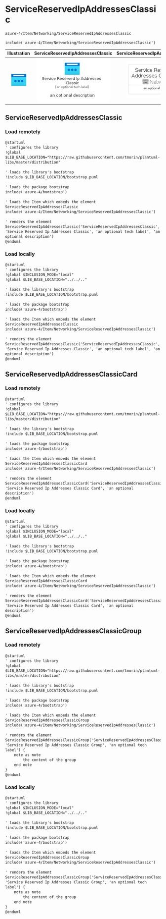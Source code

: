 # ServiceReservedIpAddressesClassic


```text
azure-4/Item/Networking/ServiceReservedIpAddressesClassic
```

```text
include('azure-4/Item/Networking/ServiceReservedIpAddressesClassic')
```



| Illustration | ServiceReservedIpAddressesClassic | ServiceReservedIpAddressesClassicCard | ServiceReservedIpAddressesClassicGroup |
| :---: | :---: | :---: | :---: |
| ![illustration for Illustration](../../../azure-4/Item/Networking/ServiceReservedIpAddressesClassic.png) | ![illustration for ServiceReservedIpAddressesClassic](../../../azure-4/Item/Networking/ServiceReservedIpAddressesClassic.Local.png) | ![illustration for ServiceReservedIpAddressesClassicCard](../../../azure-4/Item/Networking/ServiceReservedIpAddressesClassicCard.Local.png) | ![illustration for ServiceReservedIpAddressesClassicGroup](../../../azure-4/Item/Networking/ServiceReservedIpAddressesClassicGroup.Local.png) |




## ServiceReservedIpAddressesClassic

### Load remotely
```plantuml
@startuml
' configures the library
!global $LIB_BASE_LOCATION="https://raw.githubusercontent.com/tmorin/plantuml-libs/master/distribution"

' loads the library's bootstrap
!include $LIB_BASE_LOCATION/bootstrap.puml

' loads the package bootstrap
include('azure-4/bootstrap')

' loads the Item which embeds the element ServiceReservedIpAddressesClassic
include('azure-4/Item/Networking/ServiceReservedIpAddressesClassic')

' renders the element
ServiceReservedIpAddressesClassic('ServiceReservedIpAddressesClassic', 'Service Reserved Ip Addresses Classic', 'an optional tech label', 'an optional description')
@enduml
```

### Load locally
```plantuml
@startuml
' configures the library
!global $INCLUSION_MODE="local"
!global $LIB_BASE_LOCATION="../../.."

' loads the library's bootstrap
!include $LIB_BASE_LOCATION/bootstrap.puml

' loads the package bootstrap
include('azure-4/bootstrap')

' loads the Item which embeds the element ServiceReservedIpAddressesClassic
include('azure-4/Item/Networking/ServiceReservedIpAddressesClassic')

' renders the element
ServiceReservedIpAddressesClassic('ServiceReservedIpAddressesClassic', 'Service Reserved Ip Addresses Classic', 'an optional tech label', 'an optional description')
@enduml
```

## ServiceReservedIpAddressesClassicCard

### Load remotely
```plantuml
@startuml
' configures the library
!global $LIB_BASE_LOCATION="https://raw.githubusercontent.com/tmorin/plantuml-libs/master/distribution"

' loads the library's bootstrap
!include $LIB_BASE_LOCATION/bootstrap.puml

' loads the package bootstrap
include('azure-4/bootstrap')

' loads the Item which embeds the element ServiceReservedIpAddressesClassicCard
include('azure-4/Item/Networking/ServiceReservedIpAddressesClassic')

' renders the element
ServiceReservedIpAddressesClassicCard('ServiceReservedIpAddressesClassicCard', 'Service Reserved Ip Addresses Classic Card', 'an optional description')
@enduml
```

### Load locally
```plantuml
@startuml
' configures the library
!global $INCLUSION_MODE="local"
!global $LIB_BASE_LOCATION="../../.."

' loads the library's bootstrap
!include $LIB_BASE_LOCATION/bootstrap.puml

' loads the package bootstrap
include('azure-4/bootstrap')

' loads the Item which embeds the element ServiceReservedIpAddressesClassicCard
include('azure-4/Item/Networking/ServiceReservedIpAddressesClassic')

' renders the element
ServiceReservedIpAddressesClassicCard('ServiceReservedIpAddressesClassicCard', 'Service Reserved Ip Addresses Classic Card', 'an optional description')
@enduml
```

## ServiceReservedIpAddressesClassicGroup

### Load remotely
```plantuml
@startuml
' configures the library
!global $LIB_BASE_LOCATION="https://raw.githubusercontent.com/tmorin/plantuml-libs/master/distribution"

' loads the library's bootstrap
!include $LIB_BASE_LOCATION/bootstrap.puml

' loads the package bootstrap
include('azure-4/bootstrap')

' loads the Item which embeds the element ServiceReservedIpAddressesClassicGroup
include('azure-4/Item/Networking/ServiceReservedIpAddressesClassic')

' renders the element
ServiceReservedIpAddressesClassicGroup('ServiceReservedIpAddressesClassicGroup', 'Service Reserved Ip Addresses Classic Group', 'an optional tech label') {
    note as note
        the content of the group
    end note
}
@enduml
```

### Load locally
```plantuml
@startuml
' configures the library
!global $INCLUSION_MODE="local"
!global $LIB_BASE_LOCATION="../../.."

' loads the library's bootstrap
!include $LIB_BASE_LOCATION/bootstrap.puml

' loads the package bootstrap
include('azure-4/bootstrap')

' loads the Item which embeds the element ServiceReservedIpAddressesClassicGroup
include('azure-4/Item/Networking/ServiceReservedIpAddressesClassic')

' renders the element
ServiceReservedIpAddressesClassicGroup('ServiceReservedIpAddressesClassicGroup', 'Service Reserved Ip Addresses Classic Group', 'an optional tech label') {
    note as note
        the content of the group
    end note
}
@enduml
```

